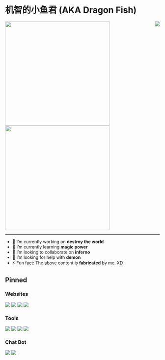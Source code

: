 # 机智的小鱼君 (AKA Dragon Fish)

<img align="right" src="https://metrics.lecoq.io/Dragon-Fish?template=classic&base.header=0&lines=1&people=1&people.limit=24&people.size=28&people.types=followers%2C%20following&people.identicons=false&people.shuffle=false&config.timezone=Asia%2FShanghai">

<img width="340px" src="https://github-readme-stats.vercel.app/api?username=Dragon-Fish&count_private=true&show_icons=true&theme=nord&_=1">
<img width="340px" src="https://github-readme-stats.vercel.app/api/top-langs/?username=Dragon-Fish&layout=compact&theme=nord&_=1">

---

- 🔭 I’m currently working on **destroy the world**
- 🌱 I’m currently learning **magic power**
- 👯 I’m looking to collaborate on **inferno**
- 🤔 I’m looking for help with **demon**
- ⚡ Fun fact: The above content is **fabricated** by me. XD

## Pinned
<!-- [![](https://github-readme-stats.vercel.app/api/pin/?username=&repo=&show_owner=1&theme=nord)]() -->

### Websites

[![](https://github-readme-stats.vercel.app/api/pin/?username=project-epb&repo=project-epb.github.io&show_owner=1&theme=nord&_=1)](https://www.epb.wiki)
[![](https://github-readme-stats.vercel.app/api/pin/?username=Dragon-Fish&repo=dragon-fish.github.io&show_owner=1&theme=nord&_=1)](https://blog.wjghj.cn)
[![](https://github-readme-stats.vercel.app/api/pin/?username=Dragon-Fish&repo=learn-frontend&show_owner=1&theme=nord&_=1)](https://todo.wjghj.cn)
[![](https://github-readme-stats.vercel.app/api/pin/?username=FreeNowOrg&repo=PixivNow&show_owner=1&theme=nord&_=1)](https://github.com/FreeNowOrg/PixivNow)

### Tools

[![](https://github-readme-stats.vercel.app/api/pin/?username=inpageedit&repo=inpageedit-v2&show_owner=1&theme=nord&_=1)](https://github.com/inpageedit/inpageedit-v2)
[![](https://github-readme-stats.vercel.app/api/pin/?username=genshin-kit&repo=genshin-kit&show_owner=1&theme=nord&_=1)](https://github.com/genshin-kit/genshin-kit)
[![](https://github-readme-stats.vercel.app/api/pin/?username=moegirlwiki&repo=mediawiki-api-axios&show_owner=1&theme=nord&_=1)](https://github.com/moegirlwiki/mediawiki-api-axios)
[![](https://github-readme-stats.vercel.app/api/pin/?username=Fandom-zh&repo=Gadget-UserFunctions&show_owner=1&theme=nord&_=1)](https://github.com/Fandom-zh/Gadget-UserFunctions)

### Chat Bot

[![](https://github-readme-stats.vercel.app/api/pin/?username=koishijs&repo=koishi&show_owner=1&theme=nord&_=1)](https://github.com/koishijs/koishi)
[![](https://github-readme-stats.vercel.app/api/pin/?username=Wjghj-Project&repo=Chatbot-SILI&show_owner=1&theme=nord&_=1)](https://github.com/Wjghj-Project/Chatbot-SILI)
